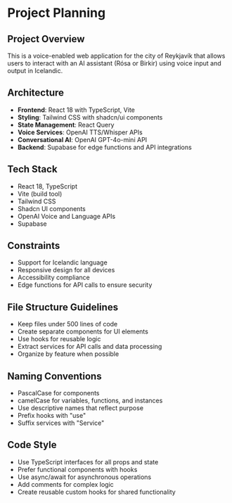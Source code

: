 
# Project Planning

## Project Overview
This is a voice-enabled web application for the city of Reykjavík that allows users to interact with an AI assistant (Rósa or Birkir) using voice input and output in Icelandic.

## Architecture
- **Frontend**: React 18 with TypeScript, Vite
- **Styling**: Tailwind CSS with shadcn/ui components
- **State Management**: React Query
- **Voice Services**: OpenAI TTS/Whisper APIs
- **Conversational AI**: OpenAI GPT-4o-mini API
- **Backend**: Supabase for edge functions and API integrations

## Tech Stack
- React 18, TypeScript
- Vite (build tool)
- Tailwind CSS
- Shadcn UI components
- OpenAI Voice and Language APIs
- Supabase

## Constraints
- Support for Icelandic language
- Responsive design for all devices
- Accessibility compliance
- Edge functions for API calls to ensure security

## File Structure Guidelines
- Keep files under 500 lines of code
- Create separate components for UI elements
- Use hooks for reusable logic
- Extract services for API calls and data processing
- Organize by feature when possible

## Naming Conventions
- PascalCase for components
- camelCase for variables, functions, and instances
- Use descriptive names that reflect purpose
- Prefix hooks with "use"
- Suffix services with "Service"

## Code Style
- Use TypeScript interfaces for all props and state
- Prefer functional components with hooks
- Use async/await for asynchronous operations
- Add comments for complex logic
- Create reusable custom hooks for shared functionality
